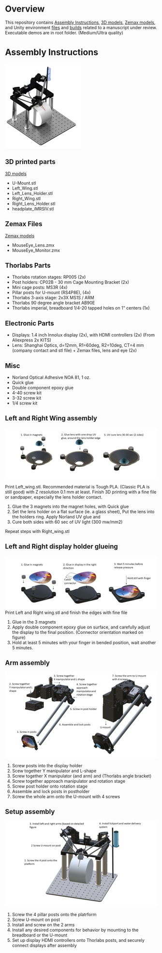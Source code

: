 # Overview
This repository contains [Assembly Instructions](https://github.com/DombeckLab/IMRSIV#assembly-instructions), [3D models](https://github.com/DombeckLab/IMRSIV/tree/main/STL), [Zemax models](https://github.com/DombeckLab/IMRSIV/tree/main/Zemax), and Unity environment [files](https://github.com/DombeckLab/IMRSIV/tree/main/Unity_project) and [builds](https://github.com/DombeckLab/IMRSIV/tree/main/Unity_Demo_Builds) related to a manuscript under review. Executable demos are in root folder. (Medium/Ultra quality)

# Assembly Instructions
![skatch](Picture1.png)

## 3D printed parts
[3D models](https://github.com/DombeckLab/IMRSIV/tree/main/STL)
- U-Mount.stl
- Left_Wing.stl
- Left_Lens_Holder.stl
- Right_Wing.stl
- Right_Lens_Holder.stl
- headplate_iMRSIV.stl

## Zemax Files 
[Zemax models](https://github.com/DombeckLab/IMRSIV/tree/main/Zemax)
- MouseEye_Lens.zmx
- MouseEye_Monitor.zmx

## Thorlabs Parts 

- Thorlabs rotation stages: RP005 (2x)
- Post holders: CP02B - 30 mm Cage Mounting Bracket (2x)
- Mini cage posts: MS3R (4x)
- Pillar posts for U-mount (RS4P8E), (4x)
- Thorlabs 3-axis stage: 2x3X MS1S / ARM
- Thorlabs 90 degree angle bracket AB90E 
- Thorlabs imperial, breadboard 1/4-20 tapped holes on 1" centers (1x)

 ## Electronic Parts  
- Displays: 1.4 inch Innolux display (2x), with HDMI controllers (2x) (From Aliexpress 2x KITS)
- Lens: Shanghai Optics, d=12mm, R1=60deg, R2=10deg, CT=4 mm (company contact and stl file) + Zemax files, lens and eye  (2x)
  
 ## Misc
- Norland Optical Adhesive NOA 81, 1 oz.
- Quick glue
- Double component epoxy glue
- 4-40 screw kit
- 3-32 screw kit
- 1/4 screw kit

  
## Left and Right Wing assembly

![skatch](Slide1.PNG)

Print Left_wing.stl. Recommended material is Tough PLA. (Classic PLA is still good) with Z resolution 0.1 mm at least. Finish 3D printing with a fine file or sandpaper, especially the lens holder contact.
1. Glue the 3 magnets into the magnet holes, with Quick glue
2. Set the lens holder on a flat surface (ie. a glass sheet), Put the lens into the holders ring. Apply Norland UV glue and
3. Cure both sides with 60 sec of UV light (300 mw/mm2)

 Repeat steps with Right_wing.stl

## Left and Right display holder glueing

![skatch](Slide2.PNG)
Print Left and Right wing.stl and finish the edges with fine file
1. Glue in the 3 magnets
2. Apply double component epoxy glue on surface, and carefully adjust the display to the final position. (Connector orientation marked on figure)
3. Hold at least 5 minutes with your finger in bended position, wait another 5 minutes. 

   
## Arm assembly

![skatch](Slide3.PNG)
1. Screw posts into the display holder
2. Scew together Y manipulator and L-shape
3. Screw together X manipulator (and arm) and (Thorlabs angle bracket)
4. Screw together approach manipulator and rotation stage
5. Screw post holder onto rotation stage
6. Assemble and lock posts in postholder
7. Screw the whole arm onto the U-mount with 4 screws

## Setup assembly

![skatch](Slide4.PNG)
1. Screw the 4 pillar posts onto the platrform
2. Screw U-mount on post
3. Install and screw on the 2 arms
4. Install any desired components for behavior by mounting to the breadboard or the U-mount
5. Set up display HDMI controllers onto Thorlabs posts, and securely connect displays after assembly
   
   

